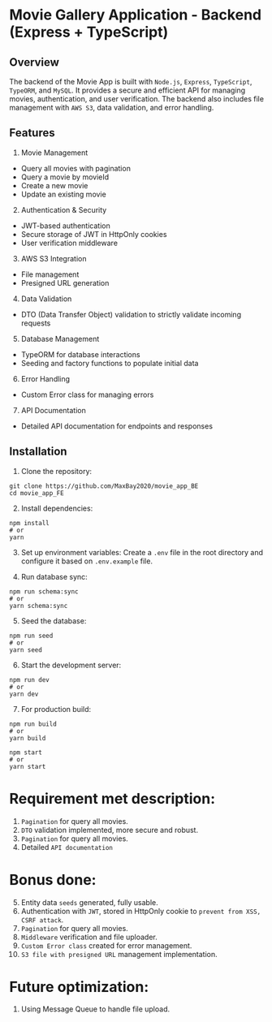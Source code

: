 # Movie Gallery Application - Backend (Express + TypeScript)

## Overview

The backend of the Movie App is built with `Node.js`, `Express`, `TypeScript`, `TypeORM`, and `MySQL`. It provides a secure and efficient API for managing movies, authentication, and user verification. The backend also includes file management with `AWS S3`, data validation, and error handling.

## Features
1. Movie Management
+ Query all movies with pagination
+ Query a movie by movieId
+ Create a new movie
+ Update an existing movie

2. Authentication & Security
+ JWT-based authentication
+ Secure storage of JWT in HttpOnly cookies
+ User verification middleware

3. AWS S3 Integration
+ File management
+ Presigned URL generation

4. Data Validation
+ DTO (Data Transfer Object) validation to strictly validate incoming requests

5. Database Management
+ TypeORM for database interactions
+ Seeding and factory functions to populate initial data

6. Error Handling
+ Custom Error class for managing errors

7. API Documentation
+ Detailed API documentation for endpoints and responses


## Installation
1. Clone the repository:
```shell
git clone https://github.com/MaxBay2020/movie_app_BE
cd movie_app_FE
```

2. Install dependencies:
```shell
npm install 
# or 
yarn
```

3. Set up environment variables:
   Create a `.env` file in the root directory and configure it based on `.env.example` file.

4. Run database sync:
```shell
npm run schema:sync
# or
yarn schema:sync
```

5. Seed the database:
```shell
npm run seed
# or
yarn seed 
```

6. Start the development server:
```shell
npm run dev
# or 
yarn dev  
```

7. For production build:
```shell
npm run build
# or
yarn build

npm start
# or
yarn start 
```


# Requirement met description:
1. `Pagination` for query all movies.
2. `DTO` validation implemented, more secure and robust.
3. `Pagination` for query all movies.
4. Detailed `API documentation`

# Bonus done:
5. Entity data `seeds` generated, fully usable.
6. Authentication with `JWT`, stored in HttpOnly cookie to `prevent from XSS, CSRF attack`.
7. `Pagination` for query all movies.
8. `Middleware` verification and file uploader.
9. `Custom Error class` created for error management.
10. `S3 file with presigned URL` management implementation.

# Future optimization:
1. Using Message Queue to handle file upload.
